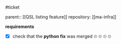 #ticket 

parent:: [[QSL listing feature]]
repository: [[ma-infra]]

**requirements**

 - [x] check that the **python fix** was merged
⏲
⏲
⏲
⏲
